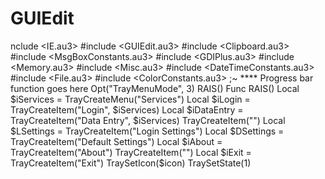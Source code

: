 # GUIEdit
nclude &lt;IE.au3> #include &lt;GUIEdit.au3> #include &lt;Clipboard.au3> #include &lt;MsgBoxConstants.au3> #include &lt;GDIPlus.au3> #include &lt;Memory.au3> #include &lt;Misc.au3> #include &lt;DateTimeConstants.au3> #include &lt;File.au3> #include &lt;ColorConstants.au3>    ;~ **** Progress bar function goes here  Opt("TrayMenuMode", 3)  RAIS()  Func RAIS()     Local $iServices = TrayCreateMenu("Services")     Local $iLogin = TrayCreateItem("Login", $iServices)     Local $iDataEntry = TrayCreateItem("Data Entry", $iServices)      TrayCreateItem("")     Local $LSettings = TrayCreateItem("Login Settings")     Local $DSettings = TrayCreateItem("Default Settings")     Local $iAbout = TrayCreateItem("About")     TrayCreateItem("")     Local $iExit = TrayCreateItem("Exit")     TraySetIcon($icon)     TraySetState(1)
